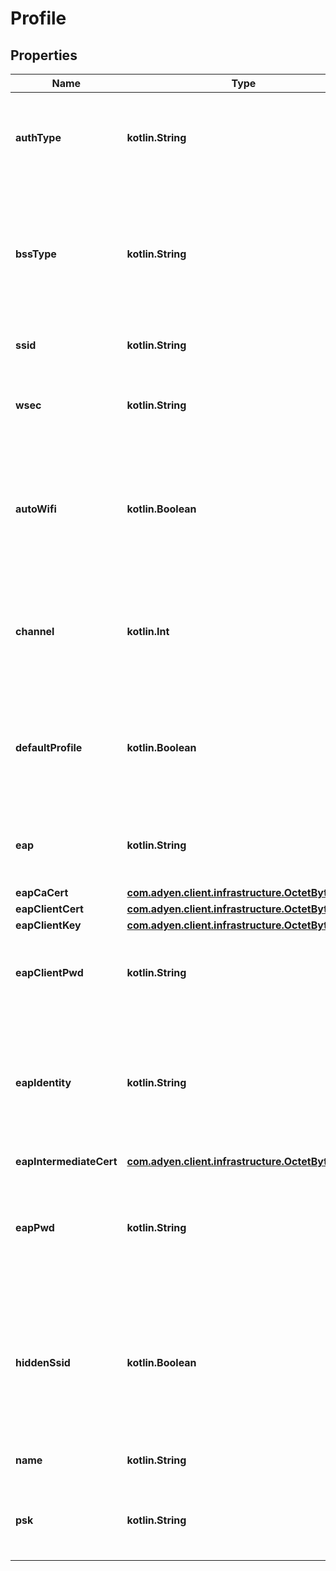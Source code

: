 
# Profile

## Properties
Name | Type | Description | Notes
------------ | ------------- | ------------- | -------------
**authType** | **kotlin.String** | The type of Wi-Fi network. Possible values: **wpa-psk**, **wpa2-psk**, **wpa-eap**, **wpa2-eap**. | 
**bssType** | **kotlin.String** | Use **infra** for infrastructure-based networks. This applies to most networks. Use **adhoc** only if the communication is p2p-based between base stations. | 
**ssid** | **kotlin.String** | The name of the wireless network. | 
**wsec** | **kotlin.String** | The type of encryption. Possible values: **auto**, **ccmp** (recommended), **tkip** | 
**autoWifi** | **kotlin.Boolean** | Indicates whether to automatically select the best authentication method available. Does not work on older terminal models. |  [optional]
**channel** | **kotlin.Int** | The channel number of the Wi-Fi network. The recommended setting is **0** for automatic channel selection. |  [optional]
**defaultProfile** | **kotlin.Boolean** | Indicates whether this is your preferred wireless network. If **true**, the terminal will try connecting to this network first. |  [optional]
**eap** | **kotlin.String** | For &#x60;authType&#x60; **wpa-eap** or **wpa2-eap**. Possible values: **tls**, **peap**, **leap**, **fast** |  [optional]
**eapCaCert** | [**com.adyen.client.infrastructure.OctetByteArray**](com.adyen.client.infrastructure.OctetByteArray.md) |  |  [optional]
**eapClientCert** | [**com.adyen.client.infrastructure.OctetByteArray**](com.adyen.client.infrastructure.OctetByteArray.md) |  |  [optional]
**eapClientKey** | [**com.adyen.client.infrastructure.OctetByteArray**](com.adyen.client.infrastructure.OctetByteArray.md) |  |  [optional]
**eapClientPwd** | **kotlin.String** | For &#x60;eap&#x60; **tls**. The password of the RSA key file, if that file is password-protected. |  [optional]
**eapIdentity** | **kotlin.String** | For &#x60;authType&#x60; **wpa-eap** or **wpa2-eap**. The EAP-PEAP username from your MS-CHAP account. Must match the configuration of your RADIUS server. |  [optional]
**eapIntermediateCert** | [**com.adyen.client.infrastructure.OctetByteArray**](com.adyen.client.infrastructure.OctetByteArray.md) |  |  [optional]
**eapPwd** | **kotlin.String** | For &#x60;eap&#x60; **peap**. The EAP-PEAP password from your MS-CHAP account. Must match the configuration of your RADIUS server. |  [optional]
**hiddenSsid** | **kotlin.Boolean** | Indicates if the network doesn&#39;t broadcast its SSID. Mandatory for Android terminals, because these terminals rely on this setting to be able to connect to any network. |  [optional]
**name** | **kotlin.String** | Your name for the Wi-Fi profile. |  [optional]
**psk** | **kotlin.String** | For &#x60;authType&#x60; **wpa-psk or **wpa2-psk**. The password to the wireless network. |  [optional]



